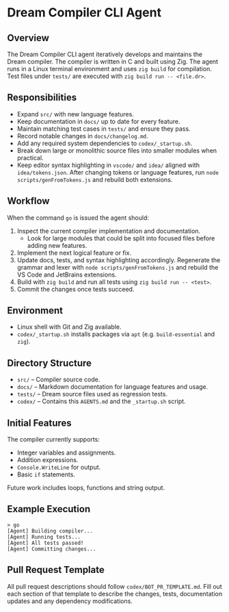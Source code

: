 Dream Compiler CLI Agent
========================

Overview
--------
The Dream Compiler CLI agent iteratively develops and maintains the Dream compiler.
The compiler is written in C and built using Zig. The agent runs in a Linux
terminal environment and uses `zig build` for compilation. Test files under
`tests/` are executed with `zig build run -- <file.dr>`.

Responsibilities
---------------
- Expand `src/` with new language features.
- Keep documentation in `docs/` up to date for every feature.
- Maintain matching test cases in `tests/` and ensure they pass.
- Record notable changes in `docs/changelog.md`.
- Add any required system dependencies to `codex/_startup.sh`.
- Break down large or monolithic source files into smaller modules when practical.
- Keep editor syntax highlighting in `vscode/` and `idea/` aligned with
  `idea/tokens.json`. After changing tokens or language features, run
  `node scripts/genFromTokens.js` and rebuild both extensions.

Workflow
--------
When the command `go` is issued the agent should:
1. Inspect the current compiler implementation and documentation.
   - Look for large modules that could be split into focused files before adding new features.
2. Implement the next logical feature or fix.
3. Update docs, tests, and syntax highlighting accordingly. Regenerate the
   grammar and lexer with `node scripts/genFromTokens.js` and rebuild the
   VS Code and JetBrains extensions.
4. Build with `zig build` and run all tests using `zig build run -- <test>`.
5. Commit the changes once tests succeed.

Environment
-----------
- Linux shell with Git and Zig available.
- `codex/_startup.sh` installs packages via `apt` (e.g. `build-essential` and `zig`).

Directory Structure
-------------------
- `src/`      – Compiler source code.
- `docs/`     – Markdown documentation for language features and usage.
- `tests/`    – Dream source files used as regression tests.
- `codex/`    – Contains this `AGENTS.md` and the `_startup.sh` script.

Initial Features
----------------
The compiler currently supports:
- Integer variables and assignments.
- Addition expressions.
- `Console.WriteLine` for output.
- Basic `if` statements.

Future work includes loops, functions and string output.

Example Execution
-----------------
```
> go
[Agent] Building compiler...
[Agent] Running tests...
[Agent] All tests passed!
[Agent] Committing changes...
```

Pull Request Template
---------------------
All pull request descriptions should follow `codex/BOT_PR_TEMPLATE.md`. Fill out each section of that template to describe the changes, tests, documentation updates and any dependency modifications.
